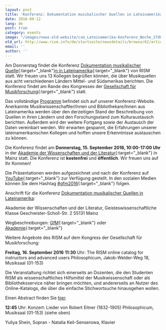 ```yaml
---
layout: post
title: 'Konferenz: Dokumentation musikalischer Quellen in Lateinamerika'
date: 2016-09-12
lang: de
post: true
category: events
image: "/images/news-old-website/csm_Lateinamerika-Konferenz_Woche_27d0dc1016.jpg"
old_url: http://www.rism.info/de/startseite/newsdetails/browse/62/article/64/latin-america-conference-this-week.html
email: ''
author: ''
---
```


Am Donnerstag findet die Konferenz [Dokumentation musikalischer Quelle](http://rism.info/?id=786){:target="_blank"}[n in Lateinamerika](http://rism.info/?id=786){:target="_blank"} von RISM statt. Wir freuen uns 13 Kollegen begrüßen können, die über Musikquellen aus acht verschiedenen Ländern Mittel- und Südamerikas berichten. Die Konferenz findet am Rande des Kongresses der [Gesellschaft für Musikforschung](http://www.gfm2016.uni-mainz.de/){:target="_blank"} statt.

Das vollständige [Programm](/de/publikationen/latin-america-conference-2016.html#c3288) befindet sich auf unserer Konferenz-Website. Anerkannte Musikwissenschaftler/Innen und Bibliothekare/Innen aus Lateinamerika werden über den derzeitigen Stand der Beschreibung von Quellen in ihren Ländern und den Forschungsstand zum Kulturaustausch berichten. Außerdem wird der weitere Fortgang sowie der Austausch der Daten vereinbart werden. Wir erwarten gespannt, die Erfahrungen unserer lateinamerikanischen Kollegen und hoffen unsere Erkenntnisse austauschen zu können.

Die Konferenz findet am **Donnerstag, 15. September 2016, 10:00-17:00 Uhr** in der [Akademie der Wissenschaften und der Literatur](http://www.adwmainz.de/anfahrt.html){:target="_blank"} in Mainz statt. Die Konferenz ist **kostenfrei** und **öffentlich**. Wir freuen uns auf Ihr Kommen!

Die Präsentationen werden aufgezeichnet und nach der Konferenz auf [YouTube](https://www.youtube.com/user/RISMZentralredaktion/){:target="_blank"} zur Verfügung gestellt. In den sozialen Medien können Sie dem Hashtag [#gfm2016](https://twitter.com/search?q=%23gfm2016&src=typd){:target="_blank"} folgen.


Anschrift für die Konferenz [Dokumentation musikalischer Quellen in Lateinamerika](/de/publikationen/latin-america-conference-2016.html):

Akademie der Wissenschaften und der Literatur, Geisteswissenschaftliche Klasse
Geschwister-Scholl-Str. 2
55131 Mainz

Wegbeschreibungen:
[GfM](http://www.gfm2016.uni-mainz.de/zur-akademie-to-venue-i-akademie/){:target="_blank"} oder [Akademie](http://www.adwmainz.de/anfahrt.html){:target="_blank"}

Weitere Angebote des RISM auf dem Kongress der Gesellschaft für Musikforschung:

**Freitag, 16. September 2016**
**11:30** Uhr: The RISM online catalog for instructors and advanced users
Philosophicum, Jakob-Welder-Weg 18, Musiksaal (01-153)

Die Veranstaltung richtet sich einerseits an Dozenten, die den Studenten RISM als wissenschaftliches Hilfsmittel der Musikwissenschaft oder als Bibliotheksservice näher bringen möchten, und andererseits an Nutzer des Online-Katalogs, die über die einfache Stichwortsuche hinausgehen wollen.

Einen Abstract finden Sie [hier](/de/publikationen/latin-america-conference-2016.html#c3292).


**12:45** Uhr: Konzert: Lieder von Robert Eitner (1832-1905)
Philosophicum, Musiksaal (01-153) (siehe oben)

Yuliya Shein, Sopran - Natalia Keil-Senserowa, Klavier

